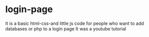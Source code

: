 # login-page
It is a basic html-css-and little js code for people who want to add databases or php to a login page
It was a youtube tutorial

